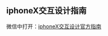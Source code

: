 ## iphoneX交互设计指南



微信中打开：[iphoneX交互设计官方指南](https://mp.weixin.qq.com/s?__biz=MzA3ODg4MDk0Ng==&mid=2651113572&idx=1&sn=32fe690fd14836a3a4e064d156ffab7d&chksm=844c61b9b33be8afc8418e3edd25c7736f2998691ce2a4c29c3c18fa87b08b5fd384b87a0085&mpshare=1&scene=1&srcid=0913F53UuRuqZJQG5QiTzBLg&key=2689c6435f4b7d82ac640ce6c3500cad0fc4dbed89c40d8700c73b2d0dcf622d0697df03f46ba58b25a64511dd42913bb3e15a13db29799f17c5baf65971bea5be2a9ea2582fed2ef6ac2cd42bb6fa2a&ascene=0&uin=NjA3MDY0NDAx&devicetype=iMac+MacBookPro11%2C4+OSX+OSX+10.12.3+build(16D32)&version=12020610&nettype=WIFI&fontScale=100&pass_ticket=Qm8aJ50ZIjwbiIbpbjqxJDg0BH50rZqOXTCvAXv%2FeC8CjPejXlv1UyNYBBDzZeVI)

 